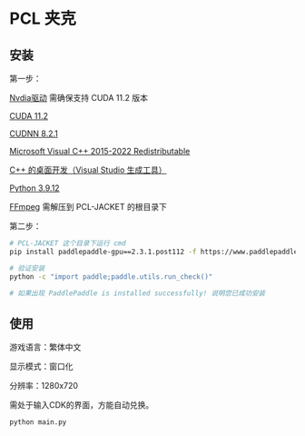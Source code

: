 # PCL 夹克

## 安装


第一步：

[Nvdia驱动](https://www.nvidia.com/download/index.aspx) 需确保支持 CUDA 11.2 版本

[CUDA 11.2](https://developer.download.nvidia.com/compute/cuda/11.2.0/local_installers/cuda_11.2.0_460.89_win10.exe)

[CUDNN 8.2.1](https://developer.download.nvidia.com/compute/machine-learning/cudnn/secure/8.2.1.32/11.3_06072021/cudnn-11.3-windows-x64-v8.2.1.32.zip)

[Microsoft Visual C++ 2015-2022 Redistributable](https://aka.ms/vs/17/release/vc_redist.x64.exe)

[C++ 的桌面开发（Visual Studio 生成工具）](https://aka.ms/vs/17/release/vs_BuildTools.exe)

[Python 3.9.12](https://www.nvidia.cn/Download/index.aspx?lang=cn)

[FFmpeg](https://github.com/BtbN/FFmpeg-Builds/releases)
需解压到 PCL-JACKET 的根目录下

第二步：

```bash
# PCL-JACKET 这个目录下运行 cmd
pip install paddlepaddle-gpu==2.3.1.post112 -f https://www.paddlepaddle.org.cn/whl/windows/mkl/avx/stable.html && pip install -r requirements.txt -i https://pypi.tuna.tsinghua.edu.cn/simple
```

```bash
# 验证安装 
python -c "import paddle;paddle.utils.run_check()"

# 如果出现 PaddlePaddle is installed successfully! 说明您已成功安装
```

## 使用
游戏语言：繁体中文

显示模式：窗口化

分辨率：1280x720

需处于输入CDK的界面，方能自动兑换。

```bash
python main.py
```
